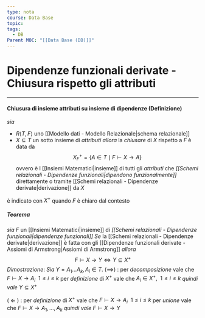 ```yaml
---
type: nota
course: Data Base
topic: 
tags:
  - DB
Parent MOC: "[[Data Base (DB)]]"
---
```


# Dipendenze funzionali derivate - Chiusura rispetto gli attributi
---
#### Chiusura di insieme  attributi su insieme di dipendenze (Definizione)
_sia_
- $R\langle T,F \rangle$ uno [[Modello dati - Modello Relazionale|schema relazionale]] 
-  $X \subseteq T$ un sotto insieme di _attributi_
 _allora_ la _chiusare_ di $X$ rispetto a $F$ è data da $$X_F^+=\{ A \in  T \mid F \vdash X \rightarrow A \}$$
ovvero è l [[Insiemi Matematici|insieme]] di tutti gli _attributi_ che _[[Schemi relazionali - Dipendenze funzionali|dipendono funzionalmente]]_ direttamente o tramite [[Schemi relazionali - Dipendenze derivate|derivazione]] da $X$  

è indicato con $X^+$ quando $F$ è chiaro dal contesto

##### Teorema
_sia_ $F$ un [[Insiemi Matematici|insieme]] di _[[Schemi relazionali - Dipendenze funzionali|dipendenze funzionali]]_ 
_Se_ la [[Schemi relazionali - Dipendenze derivate|derivazione]] è fatta con gli [[Dipendenze funzionali derivate - Assiomi di Armstrong|Assiomi di Armstrong]]
_allora_ $$F \vdash X \rightarrow Y \iff Y \subseteq X^+$$
_Dimostrazione_: _Sia_ $Y = A_1 \dots A_k, A_i \in  T$.
$(\implies)$ :
	per _decomposizione_ vale che $F \vdash X \rightarrow A_i \ \ 1 \leq i \leq k$
	per _definizione_ di $X^+$ vale che $A_i \in  X^+,\ \  1 \leq i \leq k$ 
	_quindi vale_ $Y \subseteq X^+$
	
$(\ \Longleftarrow\ )$ :
	per _definizione_ di $X^+$ vale che $F \vdash X \rightarrow A_i \ \ 1 \leq i \leq k$
	per _unione_ vale che $F \vdash X \rightarrow A_1, \dots , A_k$ 
	_quindi vale_   $F \vdash X \rightarrow Y$	